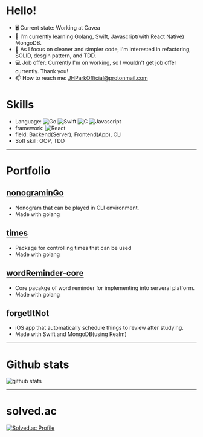 # Hello!

- 🖥 Current state: Working at Cavea
- 🌱 I’m currently learning Golang, Swift, Javascript(with React Native) MongoDB.
- 💪 As I focus on cleaner and simpler code, I'm interested in refactoring, SOLID, desgin pattern, and TDD.
- 💻 Job offer: Currently I'm on working, so I wouldn't get job offer currently. Thank you!
- 📫 How to reach me: JHParkOfficial@protonmail.com

# Skills

- Language: <img alt="Go" src="https://img.shields.io/badge/go-%2300ADD8.svg?&style=for-the-badge&logo=go&logoColor=white"/> <img alt="Swift" src="https://img.shields.io/badge/swift-%23FA7343.svg?&style=for-the-badge&logo=swift&logoColor=white"/> <img alt="C" src="https://img.shields.io/badge/c%20-%2300599C.svg?&style=for-the-badge&logo=c&logoColor=white"/> <img alt="Javascript" src="https://img.shields.io/badge/Javascript-ffb13b?style=for-the-badge&logo=javascript&logoColor=black"/>
- framework: <img alt="React" src="https://img.shields.io/badge/React Native-blue?logo=React&style=for-the-badge&logoColor=white"/>
- field: Backend(Server), Frontend(App), CLI
- Soft skill: OOP, TDD

-------
# Portfolio

## [nonograminGo](https://github.com/simp7/nonograminGo)
- Nonogram that can be played in CLI environment.
- Made with golang

## [times](https://github.com/simp7/times)
- Package for controlling times that can be used
- Made with golang

## [wordReminder-core](https://github.com/simp7/wordReminder-core)
- Core pacakge of word reminder for implementing into serveral platform.
- Made with golang

## forgetItNot
- iOS app that automatically schedule things to review after studying.
- Made with Swift and MongoDB(using Realm)

-------
# Github stats
![github stats](https://github-readme-stats.vercel.app/api?username=simp7&show_icons=true&hide_border=False)

-------
# solved.ac

[![Solved.ac Profile](http://mazassumnida.wtf/api/v2/generate_badge?boj=bypro97)](https://solved.ac/bypro97/)
